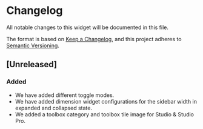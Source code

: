 # Changelog

All notable changes to this widget will be documented in this file.

The format is based on [Keep a Changelog](https://keepachangelog.com/en/1.0.0/), and this project adheres to [Semantic Versioning](https://semver.org/spec/v2.0.0.html).

## [Unreleased]

### Added

-   We have added different toggle modes.
-   We have added dimension widget configurations for the sidebar width in expanded and collapsed state.
-   We added a toolbox category and toolbox tile image for Studio & Studio Pro.
